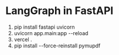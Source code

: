 # LangGraph in FastAPI

1. pip install fastapi uvicorn
2. uvicorn app.main:app --reload
3. vercel .
4. pip install --force-reinstall pymupdf